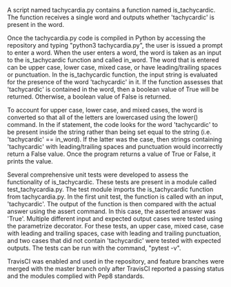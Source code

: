 A script named tachycardia.py contains a function named is_tachycardic. The function receives a single word and outputs whether 'tachycardic' is present in the word.

Once the tachycardia.py code is compiled in Python by accessing the repository and typing "python3 tachycardia.py", the user is issued a prompt to enter a word. When the user enters a word, the word is taken as an input to the is_tachycardic function and called in_word. The word that is entered can be upper case, lower case, mixed case, or have leading/trailing spaces or punctuation. In the is_tachycardic function, the input string is evaluated for the presence of the word 'tachycardic' in it. If the function assesses that 'tachycardic' is contained in the word, then a boolean value of True will be returned. Otherwise, a boolean value of False is returned. 

To account for upper case, lower case, and  mixed cases, the word is converted so that all of the letters are lowercased using the lower() command. In the if statement, the code looks for the word 'tachycardic' to be present inside the string rather than being set equal to the string (i.e. 'tachycardic' == in_word). If the latter was the case, then strings containing 'tachycardic' with leading/trailing spaces and punctuation would incorrectly return a False value. Once the program returns a value of True or False, it prints the value.

Several comprehensive unit tests were developed to assess the functionality of is_tachycardic. These tests are present in a module called test_tachycardia.py. The test module imports the is_tachycardic function from tachycardia.py. In the first unit test, the function is called with an input, 'tachycardic'. The output of the function is then compared with the actual answer using the assert command. In this case, the asserted answer was 'True'. Multiple different input and expected output cases were tested using the parametrize decorator. For these tests, an upper case, mixed case, case with leading and trailing spaces, case with leading and trailing punctuation, and two cases that did not contain 'tachycardic' were tested with expected outputs. The tests can be run with the command, "pytest -v".

TravisCI was enabled and used in the repository, and feature branches were merged with the master branch only after TravisCI reported a passing status and the modules complied with Pep8 standards.
